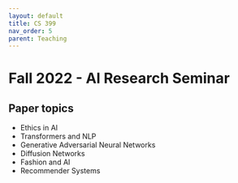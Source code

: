 ```yaml
---
layout: default
title: CS 399
nav_order: 5
parent: Teaching
---
```


# Fall 2022 - AI Research Seminar

## Paper topics
- Ethics in AI
- Transformers and NLP
- Generative Adversarial Neural Networks
- Diffusion Networks
- Fashion and AI
- Recommender Systems